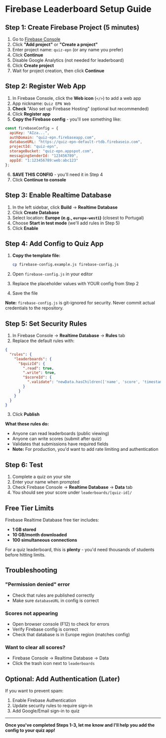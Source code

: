 # Firebase Leaderboard Setup Guide

## Step 1: Create Firebase Project (5 minutes)

1. Go to [Firebase Console](https://console.firebase.google.com/)
2. Click **"Add project"** or **"Create a project"**
3. Enter project name: `quiz-epn` (or any name you prefer)
4. Click **Continue**
5. Disable Google Analytics (not needed for leaderboard)
6. Click **Create project**
7. Wait for project creation, then click **Continue**

## Step 2: Register Web App

1. In Firebase Console, click the **Web icon** (`</>`) to add a web app
2. App nickname: `Quiz EPN Web`
3. **Check** "Also set up Firebase Hosting" (optional but recommended)
4. Click **Register app**
5. **Copy the Firebase config** - you'll see something like:

```javascript
const firebaseConfig = {
  apiKey: "AIza...",
  authDomain: "quiz-epn.firebaseapp.com",
  databaseURL: "https://quiz-epn-default-rtdb.firebaseio.com",
  projectId: "quiz-epn",
  storageBucket: "quiz-epn.appspot.com",
  messagingSenderId: "123456789",
  appId: "1:123456789:web:abc123"
};
```

6. **SAVE THIS CONFIG** - you'll need it in Step 4
7. Click **Continue to console**

## Step 3: Enable Realtime Database

1. In the left sidebar, click **Build** → **Realtime Database**
2. Click **Create Database**
3. Select location: **Europe (e.g., `europe-west1`)** (closest to Portugal)
4. Choose **Start in test mode** (we'll add rules in Step 5)
5. Click **Enable**

## Step 4: Add Config to Quiz App

1. **Copy the template file:**
   ```bash
   cp firebase-config.example.js firebase-config.js
   ```

2. Open `firebase-config.js` in your editor
3. Replace the placeholder values with YOUR config from Step 2
4. Save the file

**Note:** `firebase-config.js` is git-ignored for security. Never commit actual credentials to the repository.

## Step 5: Set Security Rules

1. In Firebase Console → **Realtime Database** → **Rules** tab
2. Replace the default rules with:

```json
{
  "rules": {
    "leaderboards": {
      "$quizId": {
        ".read": true,
        ".write": true,
        "$scoreId": {
          ".validate": "newData.hasChildren(['name', 'score', 'timestamp', 'quizTitle'])"
        }
      }
    }
  }
}
```

3. Click **Publish**

**What these rules do:**
- Anyone can read leaderboards (public viewing)
- Anyone can write scores (submit after quiz)
- Validates that submissions have required fields
- **Note:** For production, you'd want to add rate limiting and authentication

## Step 6: Test

1. Complete a quiz on your site
2. Enter your name when prompted
3. Check Firebase Console → **Realtime Database** → **Data** tab
4. You should see your score under `leaderboards/[quiz-id]/`

## Free Tier Limits

Firebase Realtime Database free tier includes:
- **1 GB stored**
- **10 GB/month downloaded**
- **100 simultaneous connections**

For a quiz leaderboard, this is **plenty** - you'd need thousands of students before hitting limits.

## Troubleshooting

### "Permission denied" error
- Check that rules are published correctly
- Make sure `databaseURL` in config is correct

### Scores not appearing
- Open browser console (F12) to check for errors
- Verify Firebase config is correct
- Check that database is in Europe region (matches config)

### Want to clear all scores?
- Firebase Console → Realtime Database → Data
- Click the trash icon next to `leaderboards`

## Optional: Add Authentication (Later)

If you want to prevent spam:
1. Enable Firebase Authentication
2. Update security rules to require sign-in
3. Add Google/Email sign-in to quiz

---

**Once you've completed Steps 1-3, let me know and I'll help you add the config to your quiz app!**
